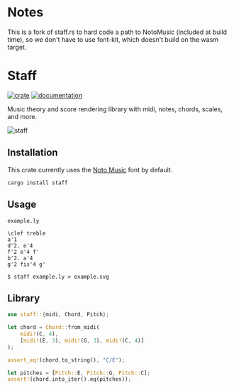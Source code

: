 # Notes
This is a fork of staff.rs to hard code a path to NotoMusic (included at build time), so we don't have to use font-kit, which doesn't build on the wasm target.

# Staff
[![crate](https://img.shields.io/crates/v/staff.svg)](https://crates.io/crates/staff)
[![documentation](https://docs.rs/staff/badge.svg)](https://docs.rs/staff)

Music theory and score rendering library with midi, notes, chords, scales, and more.

![staff](https://raw.githubusercontent.com/staff-rs/staff/main/example.svg)

## Installation
This crate currently uses the [Noto Music](https://fonts.google.com/noto/specimen/Noto+Music) font by default.
```
cargo install staff
```

## Usage
`example.ly`
```
\clef treble
a'1
d'2. e'4
f'2 e'4 f'
b'2. a'4
g'2 fis'4 g'
```
`$ staff example.ly > example.svg`

## Library
```rust
use staff::{midi, Chord, Pitch};

let chord = Chord::from_midi(
    midi!(C, 4),
    [midi!(E, 3), midi!(G, 3), midi!(C, 4)]
);

assert_eq!(chord.to_string(), "C/E");

let pitches = [Pitch::E, Pitch::G, Pitch::C];
assert!(chord.into_iter().eq(pitches));
```
